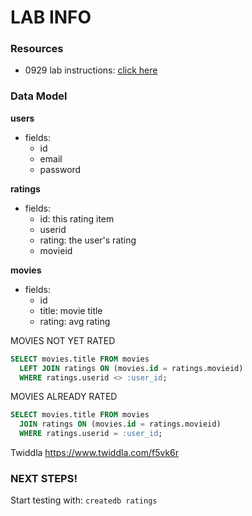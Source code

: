 # LAB INFO

### Resources
* 0929 lab instructions: [click here](https://fellowship.hackbrightacademy.com/materials/serft8/lectures/sql-alchemy-1/)

### Data Model
**users**
- fields:
    - id
    - email
    - password

**ratings**
- fields:
    - id: this rating item
    - userid
    - rating: the user's rating
    - movieid

**movies**
- fields:
    - id
    - title: movie title
    - rating: avg rating

MOVIES NOT YET RATED
```sql
SELECT movies.title FROM movies
  LEFT JOIN ratings ON (movies.id = ratings.movieid)
  WHERE ratings.userid <> :user_id;
```

MOVIES ALREADY RATED
```sql
SELECT movies.title FROM movies
  JOIN ratings ON (movies.id = ratings.movieid)
  WHERE ratings.userid = :user_id;
```

Twiddla
https://www.twiddla.com/f5vk6r

### NEXT STEPS!
Start testing with:
`createdb ratings`